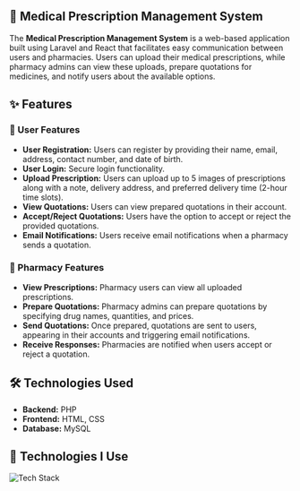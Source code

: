 <h2 class="emoji">📄 Medical Prescription Management System</h2>
<p>The <strong>Medical Prescription Management System</strong> is a web-based application built using Laravel and React that facilitates easy communication between users and pharmacies. Users can upload their medical prescriptions, while pharmacy admins can view these uploads, prepare quotations for medicines, and notify users about the available options.</p>

<h2 class="emoji">✨ Features</h2>

<div class="section">
    <h3 class="emoji">🌿 User Features</h3>
    <ul>
        <li><strong>User Registration:</strong> Users can register by providing their name, email, address, contact number, and date of birth.</li>
        <li><strong>User Login:</strong> Secure login functionality.</li>
        <li><strong>Upload Prescription:</strong> Users can upload up to 5 images of prescriptions along with a note, delivery address, and preferred delivery time (2-hour time slots).</li>
        <li><strong>View Quotations:</strong> Users can view prepared quotations in their account.</li>
        <li><strong>Accept/Reject Quotations:</strong> Users have the option to accept or reject the provided quotations.</li>
        <li><strong>Email Notifications:</strong> Users receive email notifications when a pharmacy sends a quotation.</li>
    </ul>
</div>

<div class="section">
    <h3 class="emoji">🏪 Pharmacy Features</h3>
    <ul>
        <li><strong>View Prescriptions:</strong> Pharmacy users can view all uploaded prescriptions.</li>
        <li><strong>Prepare Quotations:</strong> Pharmacy admins can prepare quotations by specifying drug names, quantities, and prices.</li>
        <li><strong>Send Quotations:</strong> Once prepared, quotations are sent to users, appearing in their accounts and triggering email notifications.</li>
        <li><strong>Receive Responses:</strong> Pharmacies are notified when users accept or reject a quotation.</li>
    </ul>
</div>

<h2 class="emoji">🛠️ Technologies Used</h2>
<ul>
    <li><strong>Backend:</strong> PHP</li>
    <li><strong>Frontend:</strong> HTML, CSS</li>
    <li><strong>Database:</strong> MySQL</li>
</ul>



<h2 class="emoji">🚀 Technologies I Use</h2>
<div class="tech-icons">
    <img src="https://skillicons.dev/icons?i=php,react,html,tailwindcss,mysql,laravel,typescript" alt="Tech Stack">
</div>
